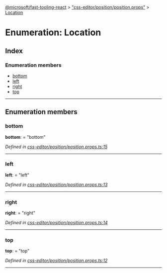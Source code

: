 [@microsoft/fast-tooling-react](../README.md) > ["css-editor/position/position.props"](../modules/_css_editor_position_position_props_.md) > [Location](../enums/_css_editor_position_position_props_.location.md)

# Enumeration: Location

## Index

### Enumeration members

* [bottom](_css_editor_position_position_props_.location.md#bottom)
* [left](_css_editor_position_position_props_.location.md#left)
* [right](_css_editor_position_position_props_.location.md#right)
* [top](_css_editor_position_position_props_.location.md#top)

---

## Enumeration members

<a id="bottom"></a>

###  bottom

**bottom**:  = "bottom"

*Defined in [css-editor/position/position.props.ts:15](https://github.com/Microsoft/fast-dna/blob/164dd3ca/packages/fast-tooling-react/src/css-editor/position/position.props.ts#L15)*

___
<a id="left"></a>

###  left

**left**:  = "left"

*Defined in [css-editor/position/position.props.ts:13](https://github.com/Microsoft/fast-dna/blob/164dd3ca/packages/fast-tooling-react/src/css-editor/position/position.props.ts#L13)*

___
<a id="right"></a>

###  right

**right**:  = "right"

*Defined in [css-editor/position/position.props.ts:14](https://github.com/Microsoft/fast-dna/blob/164dd3ca/packages/fast-tooling-react/src/css-editor/position/position.props.ts#L14)*

___
<a id="top"></a>

###  top

**top**:  = "top"

*Defined in [css-editor/position/position.props.ts:12](https://github.com/Microsoft/fast-dna/blob/164dd3ca/packages/fast-tooling-react/src/css-editor/position/position.props.ts#L12)*

___

